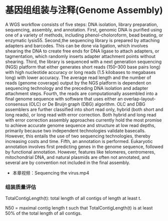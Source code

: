# 基因组组装与注释(Genome Assembly)

A WGS workflow consists of five steps: DNA isolation, library preparation, sequencing, assembly, and annotation.
First, genomic DNA is purified using one of a variety of methods, including phenol-choloroform, bead beating, or enzymatic lysis55. Second,the sequencing library is prepared by attaching adapters and barcodes. This can be done via ligation, which involves shearing the DNA to create free ends for DNA ligase to attach adapters, or tagmentation, which randomly inserts adapter attachment points without shearing. 
Third, the library is sequenced with a next generation sequencing (NGS) platform that either generates short reads (150–300 base pairs long) with high nucleotide accuracy or long reads (1.5 kilobases to megabases long) with lower accuracy. The average read length and the number of reads (genome coverage) output by the NGS platform is dependent on sequencing technology and the preceding DNA isolation and adapter attachment steps. 
Fourth, the reads are computationally assembled into a final genome sequence with software that uses either an overlap-layout-consensus (OLC) or De Bruijn graph (DBG) algorithm. OLC and DBG assemblers are further classified into short read only, hybrid (both short and long reads), or long read with error correction. Both hybrid and long read with error correction assembly approaches currently hold the most promise to achieve accurate genome sequence and structure at low read depths, primarily because two independent technologies validate basecalls. However, this entails the use of two sequencing technologies, thereby increasing costs and time. 
Fifth, an annotation is performed. Eukaryotic annotation involves first predicting genes in the genome sequence, followed by functional
annotation. However, features like telomeres, centromeres, mitochondrial DNA, and natural plasmids are often not annotated, and several are by convention not included in the final assembly.


* 本章视频：Sequencing the virus.mp4

### 组装质量评估
TotalContigLength(t): total length of all contigs of length at least t.

N50 = maximal contig length t such that TotalContigLength(t) is at least 50% of the total length of all contigs.


